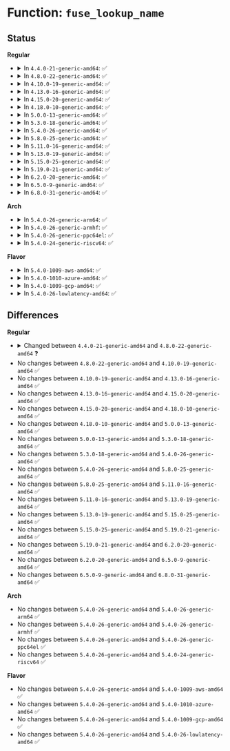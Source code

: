 # Function: <code>fuse_lookup_name</code>

## Status
<b>Regular</b>
<ul>
<li>
<details>
<summary>In <code>4.4.0-21-generic-amd64</code>: ✅</summary>

```c
int fuse_lookup_name(struct super_block * sb, u64 nodeid, struct qstr * name, struct fuse_entry_out * outarg, struct inode * * inode)
```

```json
{
  "name": "fuse_lookup_name",
  "collision_type": "Unique Global",
  "inline_type": "No",
  "funcs": [
    {
      "addr": 18446744071582071664,
      "name": "fuse_lookup_name",
      "external": true,
      "loc": "fs/fuse/dir.c:285",
      "file": "fs/fuse/dir.c",
      "inline": "seen, unknown",
      "caller_inline": [],
      "caller_func": [
        "fs/fuse/dir.c:fuse_lookup",
        "fs/fuse/inode.c:fuse_get_parent",
        "fs/fuse/inode.c:fuse_get_dentry"
      ]
    }
  ],
  "symbols": [
    {
      "addr": 18446744071582071664,
      "name": "fuse_lookup_name",
      "section": ".text",
      "bind": "STB_GLOBAL",
      "size": 621
    }
  ]
}
```
</details>
</li>
<li>
<details>
<summary>In <code>4.8.0-22-generic-amd64</code>: ✅</summary>

```c
int fuse_lookup_name(struct super_block * sb, u64 nodeid, const struct qstr * name, struct fuse_entry_out * outarg, struct inode * * inode)
```

```json
{
  "name": "fuse_lookup_name",
  "collision_type": "Unique Global",
  "inline_type": "No",
  "funcs": [
    {
      "addr": 18446744071582286304,
      "name": "fuse_lookup_name",
      "external": true,
      "loc": "fs/fuse/dir.c:287",
      "file": "fs/fuse/dir.c",
      "inline": "seen, unknown",
      "caller_inline": [],
      "caller_func": [
        "fs/fuse/dir.c:fuse_lookup",
        "fs/fuse/inode.c:fuse_get_parent",
        "fs/fuse/inode.c:fuse_get_dentry"
      ]
    }
  ],
  "symbols": [
    {
      "addr": 18446744071582286304,
      "name": "fuse_lookup_name",
      "section": ".text",
      "bind": "STB_GLOBAL",
      "size": 549
    }
  ]
}
```
</details>
</li>
<li>
<details>
<summary>In <code>4.10.0-19-generic-amd64</code>: ✅</summary>

```c
int fuse_lookup_name(struct super_block * sb, u64 nodeid, const struct qstr * name, struct fuse_entry_out * outarg, struct inode * * inode)
```

```json
{
  "name": "fuse_lookup_name",
  "collision_type": "Unique Global",
  "inline_type": "No",
  "funcs": [
    {
      "addr": 18446744071582374720,
      "name": "fuse_lookup_name",
      "external": true,
      "loc": "fs/fuse/dir.c:300",
      "file": "fs/fuse/dir.c",
      "inline": "seen, unknown",
      "caller_inline": [],
      "caller_func": [
        "fs/fuse/dir.c:fuse_lookup",
        "fs/fuse/inode.c:fuse_get_parent",
        "fs/fuse/inode.c:fuse_get_dentry"
      ]
    }
  ],
  "symbols": [
    {
      "addr": 18446744071582374720,
      "name": "fuse_lookup_name",
      "section": ".text",
      "bind": "STB_GLOBAL",
      "size": 549
    }
  ]
}
```
</details>
</li>
<li>
<details>
<summary>In <code>4.13.0-16-generic-amd64</code>: ✅</summary>

```c
int fuse_lookup_name(struct super_block * sb, u64 nodeid, const struct qstr * name, struct fuse_entry_out * outarg, struct inode * * inode)
```

```json
{
  "name": "fuse_lookup_name",
  "collision_type": "Unique Global",
  "inline_type": "No",
  "funcs": [
    {
      "addr": 18446744071582459424,
      "name": "fuse_lookup_name",
      "external": true,
      "loc": "fs/fuse/dir.c:300",
      "file": "fs/fuse/dir.c",
      "inline": "seen, unknown",
      "caller_inline": [],
      "caller_func": [
        "fs/fuse/dir.c:fuse_lookup",
        "fs/fuse/inode.c:fuse_get_parent",
        "fs/fuse/inode.c:fuse_get_dentry"
      ]
    }
  ],
  "symbols": [
    {
      "addr": 18446744071582459424,
      "name": "fuse_lookup_name",
      "section": ".text",
      "bind": "STB_GLOBAL",
      "size": 538
    }
  ]
}
```
</details>
</li>
<li>
<details>
<summary>In <code>4.15.0-20-generic-amd64</code>: ✅</summary>

```c
int fuse_lookup_name(struct super_block * sb, u64 nodeid, const struct qstr * name, struct fuse_entry_out * outarg, struct inode * * inode)
```

```json
{
  "name": "fuse_lookup_name",
  "collision_type": "Unique Global",
  "inline_type": "No",
  "funcs": [
    {
      "addr": 18446744071582610224,
      "name": "fuse_lookup_name",
      "external": true,
      "loc": "fs/fuse/dir.c:300",
      "file": "fs/fuse/dir.c",
      "inline": "seen, unknown",
      "caller_inline": [],
      "caller_func": [
        "fs/fuse/dir.c:fuse_lookup",
        "fs/fuse/inode.c:fuse_get_parent",
        "fs/fuse/inode.c:fuse_get_dentry"
      ]
    }
  ],
  "symbols": [
    {
      "addr": 18446744071582610224,
      "name": "fuse_lookup_name",
      "section": ".text",
      "bind": "STB_GLOBAL",
      "size": 538
    }
  ]
}
```
</details>
</li>
<li>
<details>
<summary>In <code>4.18.0-10-generic-amd64</code>: ✅</summary>

```c
int fuse_lookup_name(struct super_block * sb, u64 nodeid, const struct qstr * name, struct fuse_entry_out * outarg, struct inode * * inode)
```

```json
{
  "name": "fuse_lookup_name",
  "collision_type": "Unique Global",
  "inline_type": "No",
  "funcs": [
    {
      "addr": 18446744071582803312,
      "name": "fuse_lookup_name",
      "external": true,
      "loc": "fs/fuse/dir.c:300",
      "file": "fs/fuse/dir.c",
      "inline": "seen, unknown",
      "caller_inline": [],
      "caller_func": [
        "fs/fuse/dir.c:fuse_lookup",
        "fs/fuse/inode.c:fuse_get_parent",
        "fs/fuse/inode.c:fuse_get_dentry"
      ]
    }
  ],
  "symbols": [
    {
      "addr": 18446744071582803312,
      "name": "fuse_lookup_name",
      "section": ".text",
      "bind": "STB_GLOBAL",
      "size": 560
    }
  ]
}
```
</details>
</li>
<li>
<details>
<summary>In <code>5.0.0-13-generic-amd64</code>: ✅</summary>

```c
int fuse_lookup_name(struct super_block * sb, u64 nodeid, const struct qstr * name, struct fuse_entry_out * outarg, struct inode * * inode)
```

```json
{
  "name": "fuse_lookup_name",
  "collision_type": "Unique Global",
  "inline_type": "No",
  "funcs": [
    {
      "addr": 18446744071582906176,
      "name": "fuse_lookup_name",
      "external": true,
      "loc": "fs/fuse/dir.c:290",
      "file": "fs/fuse/dir.c",
      "inline": "seen, unknown",
      "caller_inline": [],
      "caller_func": [
        "fs/fuse/dir.c:fuse_lookup",
        "fs/fuse/inode.c:fuse_get_parent",
        "fs/fuse/inode.c:fuse_get_dentry"
      ]
    }
  ],
  "symbols": [
    {
      "addr": 18446744071582906176,
      "name": "fuse_lookup_name",
      "section": ".text",
      "bind": "STB_GLOBAL",
      "size": 560
    }
  ]
}
```
</details>
</li>
<li>
<details>
<summary>In <code>5.3.0-18-generic-amd64</code>: ✅</summary>

```c
int fuse_lookup_name(struct super_block * sb, u64 nodeid, const struct qstr * name, struct fuse_entry_out * outarg, struct inode * * inode)
```

```json
{
  "name": "fuse_lookup_name",
  "collision_type": "Unique Global",
  "inline_type": "No",
  "funcs": [
    {
      "addr": 18446744071583085376,
      "name": "fuse_lookup_name",
      "external": true,
      "loc": "fs/fuse/dir.c:275",
      "file": "fs/fuse/dir.c",
      "inline": "seen, unknown",
      "caller_inline": [],
      "caller_func": [
        "fs/fuse/dir.c:fuse_lookup",
        "fs/fuse/inode.c:fuse_get_parent",
        "fs/fuse/inode.c:fuse_get_dentry"
      ]
    }
  ],
  "symbols": [
    {
      "addr": 18446744071583085376,
      "name": "fuse_lookup_name",
      "section": ".text",
      "bind": "STB_GLOBAL",
      "size": 539
    }
  ]
}
```
</details>
</li>
<li>
<details>
<summary>In <code>5.4.0-26-generic-amd64</code>: ✅</summary>

```c
int fuse_lookup_name(struct super_block * sb, u64 nodeid, const struct qstr * name, struct fuse_entry_out * outarg, struct inode * * inode)
```

```json
{
  "name": "fuse_lookup_name",
  "collision_type": "Unique Global",
  "inline_type": "No",
  "funcs": [
    {
      "addr": 18446744071583190560,
      "name": "fuse_lookup_name",
      "external": true,
      "loc": "fs/fuse/dir.c:329",
      "file": "fs/fuse/dir.c",
      "inline": "seen, unknown",
      "caller_inline": [],
      "caller_func": [
        "fs/fuse/dir.c:fuse_lookup",
        "fs/fuse/inode.c:fuse_get_parent",
        "fs/fuse/inode.c:fuse_get_dentry"
      ]
    }
  ],
  "symbols": [
    {
      "addr": 18446744071583190560,
      "name": "fuse_lookup_name",
      "section": ".text",
      "bind": "STB_GLOBAL",
      "size": 502
    }
  ]
}
```
</details>
</li>
<li>
<details>
<summary>In <code>5.8.0-25-generic-amd64</code>: ✅</summary>

```c
int fuse_lookup_name(struct super_block * sb, u64 nodeid, const struct qstr * name, struct fuse_entry_out * outarg, struct inode * * inode)
```

```json
{
  "name": "fuse_lookup_name",
  "collision_type": "Unique Global",
  "inline_type": "No",
  "funcs": [
    {
      "addr": 18446744071583515808,
      "name": "fuse_lookup_name",
      "external": true,
      "loc": "fs/fuse/dir.c:329",
      "file": "fs/fuse/dir.c",
      "inline": "seen, unknown",
      "caller_inline": [],
      "caller_func": [
        "fs/fuse/dir.c:fuse_lookup",
        "fs/fuse/inode.c:fuse_get_parent",
        "fs/fuse/inode.c:fuse_get_dentry"
      ]
    }
  ],
  "symbols": [
    {
      "addr": 18446744071583515808,
      "name": "fuse_lookup_name",
      "section": ".text",
      "bind": "STB_GLOBAL",
      "size": 575
    }
  ]
}
```
</details>
</li>
<li>
<details>
<summary>In <code>5.11.0-16-generic-amd64</code>: ✅</summary>

```c
int fuse_lookup_name(struct super_block * sb, u64 nodeid, const struct qstr * name, struct fuse_entry_out * outarg, struct inode * * inode)
```

```json
{
  "name": "fuse_lookup_name",
  "collision_type": "Unique Global",
  "inline_type": "No",
  "funcs": [
    {
      "addr": 18446744071583624736,
      "name": "fuse_lookup_name",
      "external": true,
      "loc": "fs/fuse/dir.c:405",
      "file": "fs/fuse/dir.c",
      "inline": "seen, unknown",
      "caller_inline": [],
      "caller_func": [
        "fs/fuse/dir.c:fuse_lookup",
        "fs/fuse/inode.c:fuse_get_parent",
        "fs/fuse/inode.c:fuse_get_dentry"
      ]
    }
  ],
  "symbols": [
    {
      "addr": 18446744071583624736,
      "name": "fuse_lookup_name",
      "section": ".text",
      "bind": "STB_GLOBAL",
      "size": 580
    }
  ]
}
```
</details>
</li>
<li>
<details>
<summary>In <code>5.13.0-19-generic-amd64</code>: ✅</summary>

```c
int fuse_lookup_name(struct super_block * sb, u64 nodeid, const struct qstr * name, struct fuse_entry_out * outarg, struct inode * * inode)
```

```json
{
  "name": "fuse_lookup_name",
  "collision_type": "Unique Global",
  "inline_type": "No",
  "funcs": [
    {
      "addr": 18446744071583647824,
      "name": "fuse_lookup_name",
      "external": true,
      "loc": "fs/fuse/dir.c:420",
      "file": "fs/fuse/dir.c",
      "inline": "seen, unknown",
      "caller_inline": [],
      "caller_func": [
        "fs/fuse/dir.c:fuse_lookup",
        "fs/fuse/inode.c:fuse_get_parent",
        "fs/fuse/inode.c:fuse_get_dentry"
      ]
    }
  ],
  "symbols": [
    {
      "addr": 18446744071583647824,
      "name": "fuse_lookup_name",
      "section": ".text",
      "bind": "STB_GLOBAL",
      "size": 574
    }
  ]
}
```
</details>
</li>
<li>
<details>
<summary>In <code>5.15.0-25-generic-amd64</code>: ✅</summary>

```c
int fuse_lookup_name(struct super_block * sb, u64 nodeid, const struct qstr * name, struct fuse_entry_out * outarg, struct inode * * inode)
```

```json
{
  "name": "fuse_lookup_name",
  "collision_type": "Unique Global",
  "inline_type": "No",
  "funcs": [
    {
      "addr": 18446744071584004880,
      "name": "fuse_lookup_name",
      "external": true,
      "loc": "fs/fuse/dir.c:360",
      "file": "fs/fuse/dir.c",
      "inline": "seen, unknown",
      "caller_inline": [],
      "caller_func": [
        "fs/fuse/dir.c:fuse_lookup",
        "fs/fuse/inode.c:fuse_get_parent",
        "fs/fuse/inode.c:fuse_get_dentry"
      ]
    }
  ],
  "symbols": [
    {
      "addr": 18446744071584004880,
      "name": "fuse_lookup_name",
      "section": ".text",
      "bind": "STB_GLOBAL",
      "size": 574
    }
  ]
}
```
</details>
</li>
<li>
<details>
<summary>In <code>5.19.0-21-generic-amd64</code>: ✅</summary>

```c
int fuse_lookup_name(struct super_block * sb, u64 nodeid, const struct qstr * name, struct fuse_entry_out * outarg, struct inode * * inode)
```

```json
{
  "name": "fuse_lookup_name",
  "collision_type": "Unique Global",
  "inline_type": "No",
  "funcs": [
    {
      "addr": 18446744071584589760,
      "name": "fuse_lookup_name",
      "external": true,
      "loc": "fs/fuse/dir.c:363",
      "file": "fs/fuse/dir.c",
      "inline": "seen, unknown",
      "caller_inline": [],
      "caller_func": [
        "fs/fuse/dir.c:fuse_lookup",
        "fs/fuse/inode.c:fuse_get_parent",
        "fs/fuse/inode.c:fuse_get_dentry"
      ]
    }
  ],
  "symbols": [
    {
      "addr": 18446744071584589760,
      "name": "fuse_lookup_name",
      "section": ".text",
      "bind": "STB_GLOBAL",
      "size": 492
    }
  ]
}
```
</details>
</li>
<li>
<details>
<summary>In <code>6.2.0-20-generic-amd64</code>: ✅</summary>

```c
int fuse_lookup_name(struct super_block * sb, u64 nodeid, const struct qstr * name, struct fuse_entry_out * outarg, struct inode * * inode)
```

```json
{
  "name": "fuse_lookup_name",
  "collision_type": "Unique Global",
  "inline_type": "No",
  "funcs": [
    {
      "addr": 18446744071585267552,
      "name": "fuse_lookup_name",
      "external": true,
      "loc": "fs/fuse/dir.c:369",
      "file": "fs/fuse/dir.c",
      "inline": "seen, unknown",
      "caller_inline": [],
      "caller_func": [
        "fs/fuse/dir.c:fuse_lookup",
        "fs/fuse/inode.c:fuse_get_parent",
        "fs/fuse/inode.c:fuse_get_dentry"
      ]
    }
  ],
  "symbols": [
    {
      "addr": 18446744071585267552,
      "name": "fuse_lookup_name",
      "section": ".text",
      "bind": "STB_GLOBAL",
      "size": 492
    }
  ]
}
```
</details>
</li>
<li>
<details>
<summary>In <code>6.5.0-9-generic-amd64</code>: ✅</summary>

```c
int fuse_lookup_name(struct super_block * sb, u64 nodeid, const struct qstr * name, struct fuse_entry_out * outarg, struct inode * * inode)
```

```json
{
  "name": "fuse_lookup_name",
  "collision_type": "Unique Global",
  "inline_type": "No",
  "funcs": [
    {
      "addr": 18446744071585498064,
      "name": "fuse_lookup_name",
      "external": true,
      "loc": "fs/fuse/dir.c:369",
      "file": "fs/fuse/dir.c",
      "inline": "seen, unknown",
      "caller_inline": [],
      "caller_func": [
        "fs/fuse/dir.c:fuse_lookup",
        "fs/fuse/inode.c:fuse_get_parent",
        "fs/fuse/inode.c:fuse_get_dentry"
      ]
    }
  ],
  "symbols": [
    {
      "addr": 18446744071585498064,
      "name": "fuse_lookup_name",
      "section": ".text",
      "bind": "STB_GLOBAL",
      "size": 492
    }
  ]
}
```
</details>
</li>
<li>
<details>
<summary>In <code>6.8.0-31-generic-amd64</code>: ✅</summary>

```c
int fuse_lookup_name(struct super_block * sb, u64 nodeid, const struct qstr * name, struct fuse_entry_out * outarg, struct inode * * inode)
```

```json
{
  "name": "fuse_lookup_name",
  "collision_type": "Unique Global",
  "inline_type": "No",
  "funcs": [
    {
      "addr": 18446744071585734912,
      "name": "fuse_lookup_name",
      "external": true,
      "loc": "fs/fuse/dir.c:363",
      "file": "fs/fuse/dir.c",
      "inline": "seen, unknown",
      "caller_inline": [],
      "caller_func": [
        "fs/fuse/dir.c:fuse_lookup",
        "fs/fuse/inode.c:fuse_get_parent",
        "fs/fuse/inode.c:fuse_get_dentry"
      ]
    }
  ],
  "symbols": [
    {
      "addr": 18446744071585734912,
      "name": "fuse_lookup_name",
      "section": ".text",
      "bind": "STB_GLOBAL",
      "size": 492
    }
  ]
}
```
</details>
</li>
</ul>
<b>Arch</b>
<ul>
<li>
<details>
<summary>In <code>5.4.0-26-generic-arm64</code>: ✅</summary>

```c
int fuse_lookup_name(struct super_block * sb, u64 nodeid, const struct qstr * name, struct fuse_entry_out * outarg, struct inode * * inode)
```

```json
{
  "name": "fuse_lookup_name",
  "collision_type": "Unique Global",
  "inline_type": "No",
  "funcs": [
    {
      "addr": 18446603336494908672,
      "name": "fuse_lookup_name",
      "external": true,
      "loc": "fs/fuse/dir.c:329",
      "file": "fs/fuse/dir.c",
      "inline": "seen, unknown",
      "caller_inline": [],
      "caller_func": [
        "fs/fuse/dir.c:fuse_lookup",
        "fs/fuse/inode.c:fuse_get_parent",
        "fs/fuse/inode.c:fuse_get_dentry"
      ]
    }
  ],
  "symbols": [
    {
      "addr": 18446603336494908672,
      "name": "fuse_lookup_name",
      "section": ".text",
      "bind": "STB_GLOBAL",
      "size": 452
    }
  ]
}
```
</details>
</li>
<li>
<details>
<summary>In <code>5.4.0-26-generic-armhf</code>: ✅</summary>

```c
int fuse_lookup_name(struct super_block * sb, u64 nodeid, const struct qstr * name, struct fuse_entry_out * outarg, struct inode * * inode)
```

```json
{
  "name": "fuse_lookup_name",
  "collision_type": "Unique Global",
  "inline_type": "No",
  "funcs": [
    {
      "addr": 3228320980,
      "name": "fuse_lookup_name",
      "external": true,
      "loc": "fs/fuse/dir.c:329",
      "file": "fs/fuse/dir.c",
      "inline": "seen, unknown",
      "caller_inline": [],
      "caller_func": [
        "fs/fuse/dir.c:fuse_lookup",
        "fs/fuse/inode.c:fuse_get_parent",
        "fs/fuse/inode.c:fuse_get_dentry"
      ]
    }
  ],
  "symbols": [
    {
      "addr": 3228320980,
      "name": "fuse_lookup_name",
      "section": ".text",
      "bind": "STB_GLOBAL",
      "size": 444
    }
  ]
}
```
</details>
</li>
<li>
<details>
<summary>In <code>5.4.0-26-generic-ppc64el</code>: ✅</summary>

```c
int fuse_lookup_name(struct super_block * sb, u64 nodeid, const struct qstr * name, struct fuse_entry_out * outarg, struct inode * * inode)
```

```json
{
  "name": "fuse_lookup_name",
  "collision_type": "Unique Global",
  "inline_type": "No",
  "funcs": [
    {
      "addr": 13835058055288774128,
      "name": "fuse_lookup_name",
      "external": true,
      "loc": "fs/fuse/dir.c:329",
      "file": "fs/fuse/dir.c",
      "inline": "seen, unknown",
      "caller_inline": [],
      "caller_func": [
        "fs/fuse/dir.c:fuse_lookup",
        "fs/fuse/inode.c:fuse_get_parent",
        "fs/fuse/inode.c:fuse_get_dentry"
      ]
    }
  ],
  "symbols": [
    {
      "addr": 13835058055288774128,
      "name": "fuse_lookup_name",
      "section": ".text",
      "bind": "STB_GLOBAL",
      "size": 584
    }
  ]
}
```
</details>
</li>
<li>
<details>
<summary>In <code>5.4.0-24-generic-riscv64</code>: ✅</summary>

```c
int fuse_lookup_name(struct super_block * sb, u64 nodeid, const struct qstr * name, struct fuse_entry_out * outarg, struct inode * * inode)
```

```json
{
  "name": "fuse_lookup_name",
  "collision_type": "Unique Global",
  "inline_type": "No",
  "funcs": [
    {
      "addr": 18446743936274219478,
      "name": "fuse_lookup_name",
      "external": true,
      "loc": "fs/fuse/dir.c:329",
      "file": "fs/fuse/dir.c",
      "inline": "seen, unknown",
      "caller_inline": [],
      "caller_func": [
        "fs/fuse/dir.c:fuse_lookup",
        "fs/fuse/inode.c:fuse_get_parent",
        "fs/fuse/inode.c:fuse_get_dentry"
      ]
    }
  ],
  "symbols": [
    {
      "addr": 18446743936274219478,
      "name": "fuse_lookup_name",
      "section": ".text",
      "bind": "STB_GLOBAL",
      "size": 370
    }
  ]
}
```
</details>
</li>
</ul>
<b>Flavor</b>
<ul>
<li>
<details>
<summary>In <code>5.4.0-1009-aws-amd64</code>: ✅</summary>

```c
int fuse_lookup_name(struct super_block * sb, u64 nodeid, const struct qstr * name, struct fuse_entry_out * outarg, struct inode * * inode)
```

```json
{
  "name": "fuse_lookup_name",
  "collision_type": "Unique Global",
  "inline_type": "No",
  "funcs": [
    {
      "addr": 18446744071583159296,
      "name": "fuse_lookup_name",
      "external": true,
      "loc": "fs/fuse/dir.c:329",
      "file": "fs/fuse/dir.c",
      "inline": "seen, unknown",
      "caller_inline": [],
      "caller_func": [
        "fs/fuse/dir.c:fuse_lookup",
        "fs/fuse/inode.c:fuse_get_parent",
        "fs/fuse/inode.c:fuse_get_dentry"
      ]
    }
  ],
  "symbols": [
    {
      "addr": 18446744071583159296,
      "name": "fuse_lookup_name",
      "section": ".text",
      "bind": "STB_GLOBAL",
      "size": 502
    }
  ]
}
```
</details>
</li>
<li>
<details>
<summary>In <code>5.4.0-1010-azure-amd64</code>: ✅</summary>

```c
int fuse_lookup_name(struct super_block * sb, u64 nodeid, const struct qstr * name, struct fuse_entry_out * outarg, struct inode * * inode)
```

```json
{
  "name": "fuse_lookup_name",
  "collision_type": "Unique Global",
  "inline_type": "No",
  "funcs": [
    {
      "addr": 18446744071583096448,
      "name": "fuse_lookup_name",
      "external": true,
      "loc": "fs/fuse/dir.c:329",
      "file": "fs/fuse/dir.c",
      "inline": "seen, unknown",
      "caller_inline": [],
      "caller_func": [
        "fs/fuse/dir.c:fuse_lookup",
        "fs/fuse/inode.c:fuse_get_parent",
        "fs/fuse/inode.c:fuse_get_dentry"
      ]
    }
  ],
  "symbols": [
    {
      "addr": 18446744071583096448,
      "name": "fuse_lookup_name",
      "section": ".text",
      "bind": "STB_GLOBAL",
      "size": 502
    }
  ]
}
```
</details>
</li>
<li>
<details>
<summary>In <code>5.4.0-1009-gcp-amd64</code>: ✅</summary>

```c
int fuse_lookup_name(struct super_block * sb, u64 nodeid, const struct qstr * name, struct fuse_entry_out * outarg, struct inode * * inode)
```

```json
{
  "name": "fuse_lookup_name",
  "collision_type": "Unique Global",
  "inline_type": "No",
  "funcs": [
    {
      "addr": 18446744071583143328,
      "name": "fuse_lookup_name",
      "external": true,
      "loc": "fs/fuse/dir.c:329",
      "file": "fs/fuse/dir.c",
      "inline": "seen, unknown",
      "caller_inline": [],
      "caller_func": [
        "fs/fuse/dir.c:fuse_lookup",
        "fs/fuse/inode.c:fuse_get_parent",
        "fs/fuse/inode.c:fuse_get_dentry"
      ]
    }
  ],
  "symbols": [
    {
      "addr": 18446744071583143328,
      "name": "fuse_lookup_name",
      "section": ".text",
      "bind": "STB_GLOBAL",
      "size": 502
    }
  ]
}
```
</details>
</li>
<li>
<details>
<summary>In <code>5.4.0-26-lowlatency-amd64</code>: ✅</summary>

```c
int fuse_lookup_name(struct super_block * sb, u64 nodeid, const struct qstr * name, struct fuse_entry_out * outarg, struct inode * * inode)
```

```json
{
  "name": "fuse_lookup_name",
  "collision_type": "Unique Global",
  "inline_type": "No",
  "funcs": [
    {
      "addr": 18446744071583236880,
      "name": "fuse_lookup_name",
      "external": true,
      "loc": "fs/fuse/dir.c:329",
      "file": "fs/fuse/dir.c",
      "inline": "seen, unknown",
      "caller_inline": [],
      "caller_func": [
        "fs/fuse/dir.c:fuse_lookup",
        "fs/fuse/inode.c:fuse_get_parent",
        "fs/fuse/inode.c:fuse_get_dentry"
      ]
    }
  ],
  "symbols": [
    {
      "addr": 18446744071583236880,
      "name": "fuse_lookup_name",
      "section": ".text",
      "bind": "STB_GLOBAL",
      "size": 502
    }
  ]
}
```
</details>
</li>
</ul>

## Differences
<b>Regular</b>
<ul>
<li>
<details>
<summary>Changed between <code>4.4.0-21-generic-amd64</code> and <code>4.8.0-22-generic-amd64</code> ❓</summary>
<ul>
<li>
<b>Param type changed. </b>
<code>struct qstr * name</code> ➡️ <code>const struct qstr * name</code>
</li>
</ul>
</details>
</li>
<li>
No changes between <code>4.8.0-22-generic-amd64</code> and <code>4.10.0-19-generic-amd64</code> ✅
</li>
<li>
No changes between <code>4.10.0-19-generic-amd64</code> and <code>4.13.0-16-generic-amd64</code> ✅
</li>
<li>
No changes between <code>4.13.0-16-generic-amd64</code> and <code>4.15.0-20-generic-amd64</code> ✅
</li>
<li>
No changes between <code>4.15.0-20-generic-amd64</code> and <code>4.18.0-10-generic-amd64</code> ✅
</li>
<li>
No changes between <code>4.18.0-10-generic-amd64</code> and <code>5.0.0-13-generic-amd64</code> ✅
</li>
<li>
No changes between <code>5.0.0-13-generic-amd64</code> and <code>5.3.0-18-generic-amd64</code> ✅
</li>
<li>
No changes between <code>5.3.0-18-generic-amd64</code> and <code>5.4.0-26-generic-amd64</code> ✅
</li>
<li>
No changes between <code>5.4.0-26-generic-amd64</code> and <code>5.8.0-25-generic-amd64</code> ✅
</li>
<li>
No changes between <code>5.8.0-25-generic-amd64</code> and <code>5.11.0-16-generic-amd64</code> ✅
</li>
<li>
No changes between <code>5.11.0-16-generic-amd64</code> and <code>5.13.0-19-generic-amd64</code> ✅
</li>
<li>
No changes between <code>5.13.0-19-generic-amd64</code> and <code>5.15.0-25-generic-amd64</code> ✅
</li>
<li>
No changes between <code>5.15.0-25-generic-amd64</code> and <code>5.19.0-21-generic-amd64</code> ✅
</li>
<li>
No changes between <code>5.19.0-21-generic-amd64</code> and <code>6.2.0-20-generic-amd64</code> ✅
</li>
<li>
No changes between <code>6.2.0-20-generic-amd64</code> and <code>6.5.0-9-generic-amd64</code> ✅
</li>
<li>
No changes between <code>6.5.0-9-generic-amd64</code> and <code>6.8.0-31-generic-amd64</code> ✅
</li>
</ul>
<b>Arch</b>
<ul>
<li>
No changes between <code>5.4.0-26-generic-amd64</code> and <code>5.4.0-26-generic-arm64</code> ✅
</li>
<li>
No changes between <code>5.4.0-26-generic-amd64</code> and <code>5.4.0-26-generic-armhf</code> ✅
</li>
<li>
No changes between <code>5.4.0-26-generic-amd64</code> and <code>5.4.0-26-generic-ppc64el</code> ✅
</li>
<li>
No changes between <code>5.4.0-26-generic-amd64</code> and <code>5.4.0-24-generic-riscv64</code> ✅
</li>
</ul>
<b>Flavor</b>
<ul>
<li>
No changes between <code>5.4.0-26-generic-amd64</code> and <code>5.4.0-1009-aws-amd64</code> ✅
</li>
<li>
No changes between <code>5.4.0-26-generic-amd64</code> and <code>5.4.0-1010-azure-amd64</code> ✅
</li>
<li>
No changes between <code>5.4.0-26-generic-amd64</code> and <code>5.4.0-1009-gcp-amd64</code> ✅
</li>
<li>
No changes between <code>5.4.0-26-generic-amd64</code> and <code>5.4.0-26-lowlatency-amd64</code> ✅
</li>
</ul>
